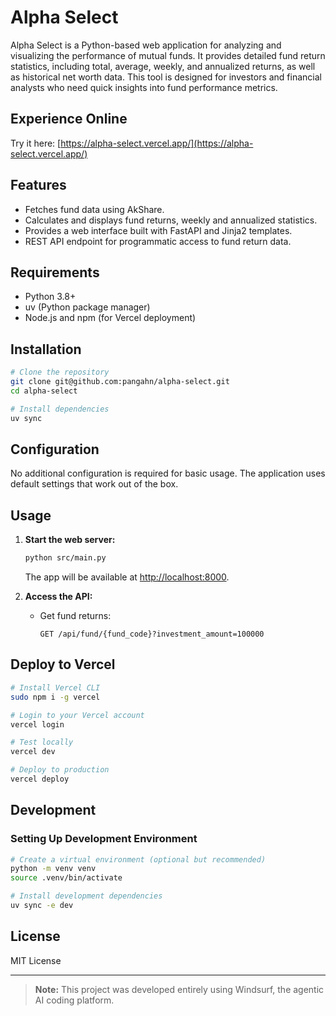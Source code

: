 # Alpha Select

Alpha Select is a Python-based web application for analyzing and visualizing the performance of mutual funds. It provides detailed fund return statistics, including total, average, weekly, and annualized returns, as well as historical net worth data. This tool is designed for investors and financial analysts who need quick insights into fund performance metrics.

## Experience Online

Try it here: [https://alpha-select.vercel.app/](https://alpha-select.vercel.app/)

## Features

- Fetches fund data using AkShare.
- Calculates and displays fund returns, weekly and annualized statistics.
- Provides a web interface built with FastAPI and Jinja2 templates.
- REST API endpoint for programmatic access to fund return data.

## Requirements

- Python 3.8+
- uv (Python package manager)
- Node.js and npm (for Vercel deployment)

## Installation

```bash
# Clone the repository
git clone git@github.com:pangahn/alpha-select.git
cd alpha-select

# Install dependencies
uv sync
```

## Configuration

No additional configuration is required for basic usage. The application uses default settings that work out of the box.

## Usage

1. **Start the web server:**
   ```bash
   python src/main.py
   ```
   The app will be available at [http://localhost:8000](http://localhost:8000).

2. **Access the API:**
   - Get fund returns:
     ```
     GET /api/fund/{fund_code}?investment_amount=100000
     ```

## Deploy to Vercel

```bash
# Install Vercel CLI
sudo npm i -g vercel

# Login to your Vercel account
vercel login

# Test locally
vercel dev

# Deploy to production
vercel deploy
```

## Development

### Setting Up Development Environment

```bash
# Create a virtual environment (optional but recommended)
python -m venv venv
source .venv/bin/activate

# Install development dependencies
uv sync -e dev
```

## License

MIT License

---

> **Note:** This project was developed entirely using Windsurf, the agentic AI coding platform.
